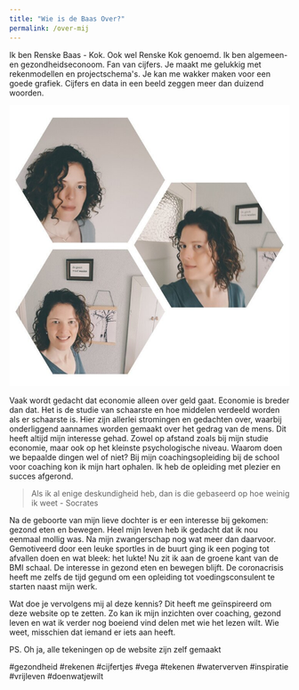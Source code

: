 ```yaml
---
title: "Wie is de Baas Over?"
permalink: /over-mij
---
```

Ik ben Renske Baas - Kok. Ook wel Renske Kok genoemd.
Ik ben algemeen- en gezondheidseconoom. Fan van cijfers. Je maakt me gelukkig met rekenmodellen en projectschema's. Je kan me wakker maken voor een goede grafiek. Cijfers en data in een beeld zeggen meer dan duizend woorden.

![foto Renske Baas](/uploads/mijnfoto.jpg)

Vaak wordt gedacht dat economie alleen over geld gaat. Economie is breder dan dat. Het is de studie van schaarste en hoe middelen verdeeld worden als er schaarste is. Hier zijn allerlei stromingen en gedachten over, waarbij onderliggend aannames worden gemaakt over het gedrag van de mens. Dit heeft altijd mijn interesse gehad. Zowel op afstand zoals bij mijn studie economie, maar ook op het kleinste psychologische niveau. Waarom doen we bepaalde dingen wel of niet? Bij mijn coachingsopleiding bij de school voor coaching kon ik mijn hart ophalen. Ik heb de opleiding met plezier en succes afgerond. 

>Als ik al enige deskundigheid heb, dan is die gebaseerd op hoe weinig ik weet - Socrates

Na de geboorte van mijn lieve dochter is er een interesse bij gekomen: gezond eten en bewegen. Heel mijn leven heb ik gedacht dat ik nou eenmaal mollig was. Na mijn zwangerschap nog wat meer dan daarvoor. Gemotiveerd door een leuke sportles in de buurt ging ik een poging tot afvallen doen en wat bleek: het lukte!
Nu zit ik aan de groene kant van de BMI schaal. De interesse in gezond eten en bewegen blijft. De coronacrisis heeft me zelfs de tijd gegund om een opleiding tot voedingsconsulent te starten naast mijn werk. 

Wat doe je vervolgens mij al deze kennis? Dit heeft me geïnspireerd om deze website op te zetten. Zo kan ik mijn inzichten over coaching, gezond leven en wat ik verder nog boeiend vind delen met wie het lezen wilt. Wie weet, misschien dat iemand er iets aan heeft.

PS. Oh ja, alle tekeningen op de website zijn zelf gemaakt

#gezondheid #rekenen #cijfertjes #vega #tekenen #waterverven #inspiratie #vrijleven #doenwatjewilt 

